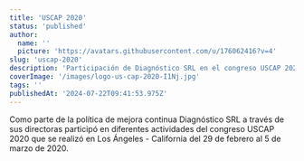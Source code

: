 ```yaml
---
title: 'USCAP 2020'
status: 'published'
author:
  name: ''
  picture: 'https://avatars.githubusercontent.com/u/176062416?v=4'
slug: 'uscap-2020'
description: 'Participación de Diagnóstico SRL en el congreso USCAP 2020 en Los Ángeles, California.'
coverImage: '/images/logo-us-cap-2020-I1Nj.jpg'
tags: ''
publishedAt: '2024-07-22T09:41:53.975Z'
---
```


Como parte de la política de mejora continua Diagnóstico SRL a través de sus directoras participó en diferentes actividades del congreso USCAP 2020 que se realizó en Los Ángeles - California del 29 de febrero al 5 de marzo de 2020.